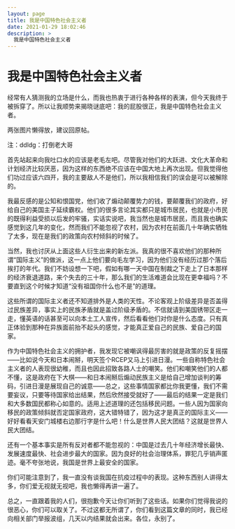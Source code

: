 ```yaml
---
layout: page
title: 我是中国特色社会主义者
date: 2021-01-29 18:02:46
description: >
  我是中国特色社会主义者
---
```

# 我是中国特色社会主义者

经常有人猜测我的立场是什么，而我也热衷于进行各种各样的表演，但今天我终于被拆穿了。所以让我顺势来揭晓谜底吧：我的屁股很正，我是中国特色社会主义者。

两张图片懒得放，建议回原帖。

注：ddldg：打倒老大哥

首先站起来向我吐口水的应该是老毛左吧。尽管我对他们的大跃进、文化大革命和计划经济比较厌恶，因为这样的东西绝不应该在中国大地上再次出现。但我觉得他们功过应该六四开，我的主要敌人不是他们，所以我相信我们的误会是可以被解除的。

我最反感的是公知和恨国党，他们收了煽动颠覆势力的钱，要颠覆我们的政府，好给自己的美国主子延续霸权。他们的很多言论其实都只是城市居民，也就是小市民的既得利益受损以后发的牢骚，实话实说吧，我当然也是城市居民，而且我也确实感觉到这几年的变化，然而我们不能忽视了农村，因为农村在前面几十年确实牺牲了太多，现在是我们的政策向农村倾斜的时候了。

当然，我也讨厌从上面这些人衍生出来的新左派。我真的很不喜欢他们的那种所谓“国际主义”的做派，这一点上他们要向毛左学习，因为他们没有经历过那个落后挨打的年代。我们不妨设想一下吧，假如有哪一天中国在制裁之下走上了日本那样的经济衰退道路，来个失去的三十年，那么我们的生活难道会比现在更幸福吗？不要直到这个时候才知道“没有祖国你什么也不是”的道理。

这些所谓的国际主义者还不知道排外是人类的天性。不论客观上阶级差异是否盖得过民族差异，事实上的民族矛盾就是盖过阶级矛盾的。不信就请到美国锈带区走一走，懂英语的话甚至可以向本土工人宣传，然后看看他们对你是什么态度。只有真正体验到那种在异族面前抬不起头的感觉，才能真正爱自己的民族、爱自己的国家。

作为中国特色社会主义的拥护者，我发现它被嘲讽得最厉害的就是政策的反复摇摆——比如说今天和日本闹掰，明天签个RCEP又马上引进日漫。一些自称特色社会主义者的人表现很幼稚，而且也因此招致各路人士的嘲笑。他们和嘲笑他们的人都不懂，这是政府在下大棋——和日本闹掰后煽动民族主义是给自己增加谈判的筹码，引进日漫是展现自己的诚意——总之，这些事情国家都比你我更懂，我们不需要妄议，只要等待国家给出结果，然后欣然接受就好了——最后的结果一定是我们和大多数国民都称心如意的。适用上述道理的还包括移民问题。一些人因为国家向移民的政策倾斜就否定国家政府，这大错特错了，因为这才是真正的国际主义——好好看看天安门城楼右边那行字是什么吧！什么是世界人民大团结？这就是世界人民大团结。

还有一个基本事实是所有反对者都不能忽视的：中国是过去几十年经济增长最快、发展速度最快、社会进步最大的国家。因为良好的社会治理体系，罪犯几乎销声匿迹。毫不夸张地说，我国是世界上最安全的国家。

你们可能注意到了，我一直没有谈我国在抗疫过程中的表现。这种东西别人讲得太多，你们爱无视就无视吧，我也懒得再讲一遍了。

总之，一直跟着我的人们，很抱歉今天让你们听到了这些话。如果你们觉得我说的很恶心，你们可以取关了。不过这都无所谓了，你们看到这篇文章的同时，我已经向相关部门举报波组，几天以内结果就会出来。各位，永别了。
